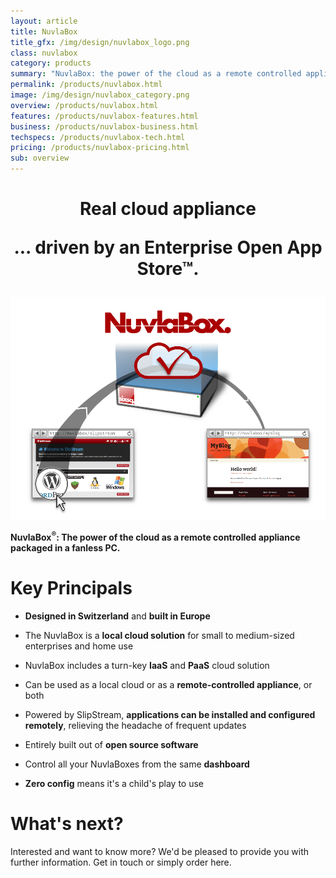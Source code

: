 ```yaml
---
layout: article
title: NuvlaBox
title_gfx: /img/design/nuvlabox_logo.png
class: nuvlabox
category: products
summary: "NuvlaBox: the power of the cloud as a remote controlled appliance packaged in a fanless PC."
permalink: /products/nuvlabox.html
image: /img/design/nuvlabox_category.png
overview: /products/nuvlabox.html
features: /products/nuvlabox-features.html
business: /products/nuvlabox-business.html
techspecs: /products/nuvlabox-tech.html
pricing: /products/nuvlabox-pricing.html
sub: overview
---
```


<p/>

<h1 class="slogan" align="center">Real cloud appliance<p/>... driven by an Enterprise Open App Store™.</h1>

<p align="center"><img src="/img/content/nuvlabox-overview.png" alt="NuvlaBox overview" width="900" /></p>

**NuvlaBox<sup>®</sup>: The power of the cloud as a remote controlled appliance packaged in a fanless PC.** 

Key Principals
========

* **Designed in Switzerland** and **built in Europe** 

* The NuvlaBox is a **local cloud solution** for small to medium-sized enterprises and home use

* NuvlaBox includes a turn-key **IaaS** and **PaaS** cloud solution

* Can be used as a local cloud or as a **remote-controlled appliance**, or both

* Powered by SlipStream, **applications can be installed and configured remotely**, relieving the headache of frequent updates

* Entirely built out of **open source software**

* Control all your NuvlaBoxes from the same **dashboard**

* **Zero config** means it's a child's play to use

What's next?
====

Interested and want to know more? We'd be pleased to provide you with further information. Get in touch or simply order here.

<span class='contact-us-placeholder'></span>

<span class='order-now-placeholder'></span>
